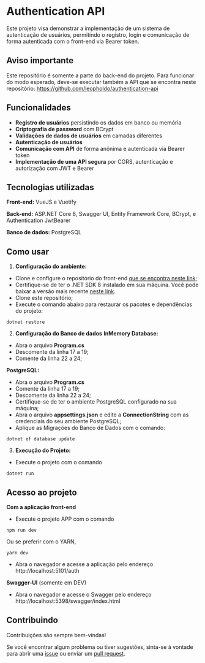 
# Authentication API

Este projeto visa demonstrar a implementação de um sistema de autenticação de usuários, permitindo o registro, login e comunicação de forma autenticada com o front-end via Bearer token.


## Aviso importante

Este repositório é somente a parte do back-end do projeto. Para funcionar do modo esperado, deve-se executar também a API que se encontra neste repositório: https://github.com/leopholdo/authentication-api


## Funcionalidades

- **Registro de usuários** persistindo os dados em banco ou memória
- **Criptografia de password** com BCrypt
- **Validações de dados de usuários** em camadas diferentes
- **Autenticação de usuários**
- **Comunicação com API** de forma anônima e autenticada via Bearer token
- **Implementação de uma API segura** por CORS, autenticação e autorização com JWT e Bearer


## Tecnologias utilizadas

**Front-end:** VueJS e Vuetify

**Back-end:** ASP.NET Core 8, Swagger UI, Entity Framework Core, BCrypt, e Authentication JwtBearer

**Banco de dados:** PostgreSQL


## Como usar

1. **Configuração do ambiente:**
- Clone e configure o repositório do front-end [que se encontra neste link](https://github.com/leopholdo/authentication-app);
- Certifique-se de ter o .NET SDK 8 instalado em sua máquina. Você pode baixar a versão mais recente [neste link](https://dotnet.microsoft.com/pt-br/download).
- Clone este repositório;
- Execute o comando abaixo para restaurar os pacotes e dependências do projeto:
```
dotnet restore
```

2. **Configuração do Banco de dados**
**InMemory Database:**
- Abra o arquivo **Program.cs**
- Descomente da linha 17 a 19;
- Comente da linha 22 a 24;

**PostgreSQL:**
- Abra o arquivo **Program.cs**
- Comente da linha 17 a 19;
- Descomente da linha 22 a 24;
- Certifique-se de ter o ambiente PostgreSQL configurado na sua máquina;
- Abra o arquivo **appsettings.json** e edite a **ConnectionString** com as credenciais do seu ambiente PostgreSQL;
- Aplique as Migrações do Banco de Dados com o comando: 
```
dotnet ef database update

```

3. **Execução do Projeto:**
- Execute o projeto com o comando 
```
dotnet run
```

## Acesso ao projeto
**Com a aplicação front-end**
- Execute o projeto APP com o comando 
```
npm run dev
```
Ou se preferir com o YARN,
```
yarn dev
```
- Abra o navegador e acesse a aplicação pelo endereço http://localhost:5101/auth

**Swagger-UI** (somente em DEV)
- Abra o navegador e acesse o Swagger pelo endereço http://localhost:5398/swagger/index.html

## Contribuindo

Contribuições são sempre bem-vindas!

Se você encontrar algum problema ou tiver sugestões, sinta-se à vontade para abrir uma [issue](https://github.com/leopholdo/authentication-api/issues/new) ou enviar um [pull request](https://github.com/leopholdo/authentication-api/pulls).